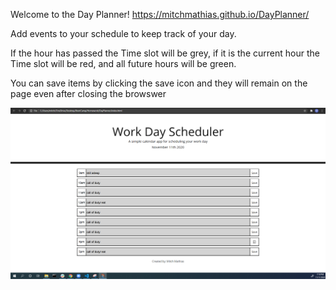 Welcome to the Day Planner!
https://mitchmathias.github.io/DayPlanner/

Add events to your schedule to keep track of your day.

If the hour has passed the Time slot will be grey, if it is the current hour the Time slot will be red, and all future hours will be green.

You can save items by clicking the save icon and they will remain on the page even after closing the browswer

![screenshot](Assets\screenshot.png)